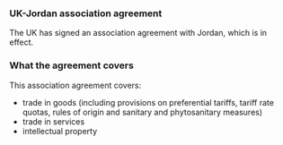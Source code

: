 ### UK-Jordan association agreement

The UK has signed an association agreement with Jordan, which is in effect.

### What the agreement covers

This association agreement covers:

- trade in goods (including provisions on preferential tariffs, tariff rate quotas, rules of origin and sanitary and phytosanitary measures)
- trade in services
- intellectual property